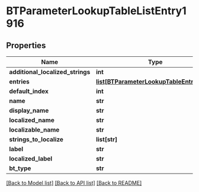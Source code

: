 # BTParameterLookupTableListEntry1916

## Properties
Name | Type | Description | Notes
------------ | ------------- | ------------- | -------------
**additional_localized_strings** | **int** |  | [optional] 
**entries** | [**list[BTParameterLookupTableEntry1667]**](BTParameterLookupTableEntry1667.md) |  | [optional] 
**default_index** | **int** |  | [optional] 
**name** | **str** |  | [optional] 
**display_name** | **str** |  | [optional] 
**localized_name** | **str** |  | [optional] 
**localizable_name** | **str** |  | [optional] 
**strings_to_localize** | **list[str]** |  | [optional] 
**label** | **str** |  | [optional] 
**localized_label** | **str** |  | [optional] 
**bt_type** | **str** |  | [optional] 

[[Back to Model list]](../README.md#documentation-for-models) [[Back to API list]](../README.md#documentation-for-api-endpoints) [[Back to README]](../README.md)


